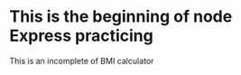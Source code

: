 <h1>This is the beginning of node Express practicing</h1>

<p>This is an incomplete of BMI calculator</p>
